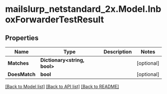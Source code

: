 # mailslurp_netstandard_2x.Model.InboxForwarderTestResult

## Properties

Name | Type | Description | Notes
------------ | ------------- | ------------- | -------------
**Matches** | **Dictionary&lt;string, bool&gt;** |  | [optional] 
**DoesMatch** | **bool** |  | [optional] 

[[Back to Model list]](../README#documentation-for-models) [[Back to API list]](../README#documentation-for-api-endpoints) [[Back to README]](../README)

